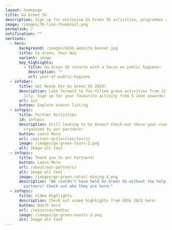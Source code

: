 ```yaml
---
layout: homepage
title: Go Green SG
description: Sign up for exclusive Go Green SG activities, programmes and experiences!
image: /images/fb-link-thumbnail.png
permalink: /
notification: ""
sections:
  - hero:
      background: /images/GGSG_website_banner.jpg
      title: Go Green, Your Way
      variant: image
      key_highlights:
        - title: Go Green SG returns with a focus on public hygiene!
          description: ""
          url: year-of-public-hygiene
  - infobar:
      title: Get Ready For Go Green SG 2024!
      description: Look forward to fun-filled green activities from 12 June to 14
        July. Sign up for your favourite activity from 5 June onwards!
      url: xyz
      button: Explore events listing
  - infopic:
      title: Partner Activities
      id: infopic
      description: Still looking to Go Green? Check out these year-round activities
        organised by our partners!
      button: Learn More
      url: /partner-activities/tours/
      image: /images/go-green-tours-2.png
      alt: Image alt text
  - infopic:
      title: Thank you to our Partners!
      button: Learn More
      url: /about/our-partners/
      alt: Image alt text
      image: /images/go-green-retail-dining-4.png
      description: "We couldn't have held Go Green SG without the help of our over 160
        partners! Check out who they are here:"
  - infopic:
      title: Video Highlights
      description: Check out video highlights from GGSG 2023 here!
      button: Watch more
      url: /resources/media/
      image: /images/go-green-events-2.png
      alt: Image alt text
---
```

